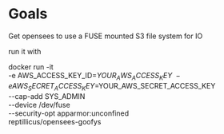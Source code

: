 # Goals

Get opensees to use a FUSE mounted S3 file system for IO

run it with

   docker run -it \
    -e AWS_ACCESS_KEY_ID=$YOUR_AWS_ACCESS_KEY \
    -e AWS_SECRET_ACCESS_KEY=$YOUR_AWS_SECRET_ACCESS_KEY \
    --cap-add SYS_ADMIN \
    --device /dev/fuse \
    --security-opt apparmor:unconfined \
    reptillicus/opensees-goofys 


